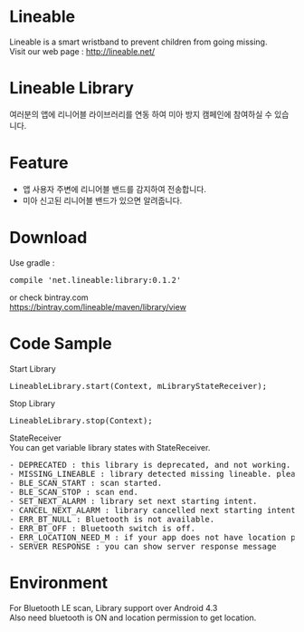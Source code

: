 # Lineable
Lineable is a smart wristband to prevent children from going missing.  
Visit our web page : http://lineable.net/

# Lineable Library
여러분의 앱에 리니어블 라이브러리를 연동 하여 미아 방지 캠페인에 참여하실 수 있습니다.

# Feature
- 앱 사용자 주변에 리니어블 밴드를 감지하여 전송합니다.
- 미아 신고된 리니어블 밴드가 있으면 알려줍니다.

# Download
Use gradle :  
<pre>compile 'net.lineable:library:0.1.2'</pre>

or check bintray.com  
  https://bintray.com/lineable/maven/library/view  

# Code Sample
Start Library  
<pre>LineableLibrary.start(Context, mLibraryStateReceiver);</pre>

Stop Library  
<pre>LineableLibrary.stop(Context);</pre>

StateReceiver  
You can get variable library states with StateReceiver.
<pre>
- DEPRECATED : this library is deprecated, and not working. update library.
- MISSING_LINEABLE : library detected missing lineable. please notice to user to find child. 
- BLE_SCAN_START : scan started.
- BLE_SCAN_STOP : scan end.
- SET_NEXT_ALARM : library set next starting intent.
- CANCEL_NEXT_ALARM : library cancelled next starting intent. 
- ERR_BT_NULL : Bluetooth is not available.
- ERR_BT_OFF : Bluetooth switch is off.
- ERR_LOCATION_NEED_M : if your app does not have location permission (from Android M version)
- SERVER_RESPONSE : you can show server response message
</pre>

# Environment
For Bluetooth LE scan, Library support over Android 4.3  
Also need bluetooth is ON and location permission to get location.







